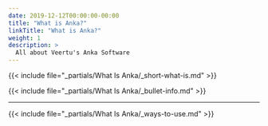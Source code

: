 ```yaml
---
date: 2019-12-12T00:00:00-00:00
title: "What is Anka?"
linkTitle: "What is Anka?"
weight: 1
description: >
  All about Veertu's Anka Software
---
```


{{< include file="_partials/What Is Anka/_short-what-is.md" >}}

{{< include file="_partials/What Is Anka/_bullet-info.md" >}}

---

{{< include file="_partials/What Is Anka/_ways-to-use.md" >}}

